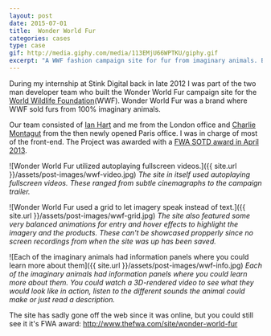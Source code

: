 ```yaml
---
layout: post
date: 2015-07-01
title:  Wonder World Fur
categories: cases
type: case
gif: http://media.giphy.com/media/113EMjU66WPTKU/giphy.gif
excerpt: "A WWF fashion campaign site for fur from imaginary animals. Built early 2013."
---
```


During my internship at Stink Digital back in late 2012 I was part of the two man developer team who built the Wonder World Fur campaign site for the [World Wildlife Foundation][wwf](WWF). Wonder World Fur was a brand where WWF sold furs from 100% imaginary animals.

Our team consisted of [Ian Hart][ian] and me from the London office and [Charlie Montagut][charlie] from the then newly opened Paris office. I was in charge of most of the front-end. The Project was awarded with a [FWA SOTD award in April 2013][fwa].

![Wonder World Fur utilized autoplaying fullscreen videos.]({{ site.url }}/assets/post-images/wwf-video.jpg)
*The site in itself used autoplaying fullscreen videos. These ranged from subtle cinemagraphs to the campaign trailer.*

![Wonder World Fur used a grid to let imagery speak instead of text.]({{ site.url }}/assets/post-images/wwf-grid.jpg)
*The site also featured some very balanced animations for entry and hover effects to highlight the imagery and the products. These can't be showcased propperly since no screen recordings from when the site was up has been saved.*

![Each of the imaginary animals had information panels where you could learn more about them]({{ site.url }}/assets/post-images/wwf-info.jpg)
*Each of the imaginary animals had information panels where you could learn more about them. You could watch a 3D-rendered video to see what they would look like in action, listen to the different sounds the animal could make or just read a description.*

The site has sadly gone off the web since it was online, but you could still see it it's FWA award: http://www.thefwa.com/site/wonder-world-fur

[ian]: http://ianmadethis.com/
[charlie]: http://www.charlie-montagut.com/
[fwa]: http://www.thefwa.com/site/wonder-world-fur
[wwf]: http://wwf.org/